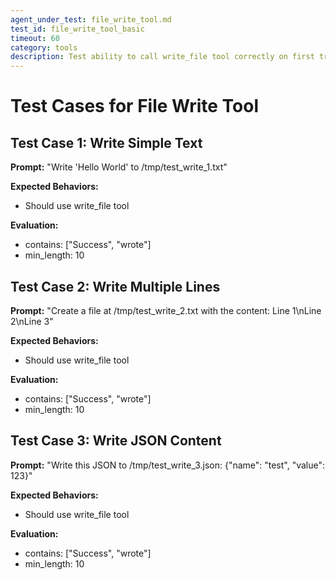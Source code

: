```yaml
---
agent_under_test: file_write_tool.md
test_id: file_write_tool_basic
timeout: 60
category: tools
description: Test ability to call write_file tool correctly on first try
---
```


# Test Cases for File Write Tool

## Test Case 1: Write Simple Text
**Prompt:** "Write 'Hello World' to /tmp/test_write_1.txt"

**Expected Behaviors:**
- Should use write_file tool

**Evaluation:**
- contains: ["Success", "wrote"]
- min_length: 10

## Test Case 2: Write Multiple Lines
**Prompt:** "Create a file at /tmp/test_write_2.txt with the content: Line 1\nLine 2\nLine 3"

**Expected Behaviors:**
- Should use write_file tool

**Evaluation:**
- contains: ["Success", "wrote"]
- min_length: 10

## Test Case 3: Write JSON Content
**Prompt:** "Write this JSON to /tmp/test_write_3.json: {\"name\": \"test\", \"value\": 123}"

**Expected Behaviors:**
- Should use write_file tool

**Evaluation:**
- contains: ["Success", "wrote"]
- min_length: 10
